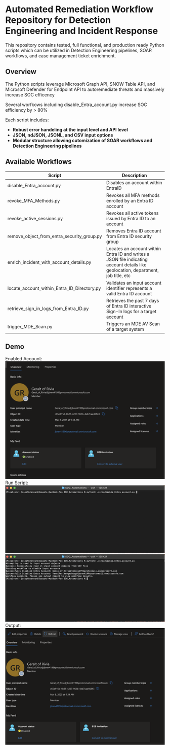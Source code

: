 # Automated Remediation Workflow Repository for Detection Engineering and Incident Response

This repository contains tested, full functional, and production ready Python scripts which can be utilized in Detection Engineering pipelines, SOAR workflows, and case management ticket enrichment. 

## Overview

The Python scripts leverage Microsoft Graph API, SNOW Table API, and Microsoft Defender for Endpoint API to autoremediate threats and massively increase SOC efficency

Several worfkows including disable_Entra_account.py increase SOC efficiency by > 80%

Each script includes:
- **Robust error handeling at the input level and API level**
- **JSON, ndJSON, JSONL, and CSV input options**
- **Modular structure allowing cutomization of SOAR workflows and Detection Engineering pipelines**      

## Available Workflows

| Script            | Description                                                        |
|------------------------------|--------------------------------------------------------------------|
| disable_Entra_account.py      | Disables an account within EntraID     |
| revoke_MFA_Methods.py       |   Revokes all MFA methods enrolled by an Entra ID account     |
| revoke_active_sessions.py   | Revokes all active tokens issued by Entra ID to an account            |
| remove_object_from_entra_security_group.py    | Removes Entra ID account from Entra ID security group                 |
| enrich_incident_with_account_details.py      | Locates an account within Entra ID and writes a JSON file indicating account details like geolocation, department, job title, etc   |
| locate_account_within_Entra_ID_Directory.py | Validates an input account identifier represents a valid Entra ID account | 
|retrieve_sign_in_logs_from_Entra_ID.py | Retrieves the past 7 days of Entra ID interactive Sign-In logs for a target account |
| trigger_MDE_Scan.py | Triggers an MDE AV Scan of a target system


## Demo
Enabled Account:
![Demo Screenshot](./assets/enabledAccount.png)
Run Script: 
![Demo Screenshot](./assets/firstStageOfScriptExecution.png)
![Demo Screenshot](./assets/SecondStageOfScriptExecution.png)
Output:
![Demo Screenshot](./assets/scriptOutput.png)




